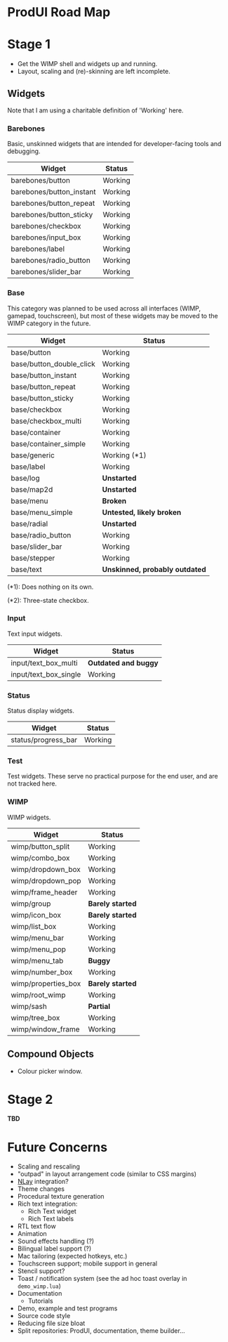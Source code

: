 # ProdUI Road Map

# Stage 1

* Get the WIMP shell and widgets up and running.
* Layout, scaling and (re)-skinning are left incomplete.

## Widgets

Note that I am using a charitable definition of 'Working' here.

### Barebones

Basic, unskinned widgets that are intended for developer-facing tools and debugging.

| Widget | Status |
| - | - |
| barebones/button | Working |
| barebones/button_instant | Working |
| barebones/button_repeat | Working |
| barebones/button_sticky | Working |
| barebones/checkbox | Working |
| barebones/input_box | Working |
| barebones/label | Working |
| barebones/radio_button | Working |
| barebones/slider_bar | Working |


### Base

This category was planned to be used across all interfaces (WIMP, gamepad, touchscreen), but most of these widgets may be moved to the WIMP category in the future.

| Widget | Status |
| - | - |
| base/button | Working |
| base/button_double_click | Working |
| base/button_instant | Working |
| base/button_repeat | Working |
| base/button_sticky | Working |
| base/checkbox | Working |
| base/checkbox_multi | Working |
| base/container | Working |
| base/container_simple | Working |
| base/generic | Working (*1)|
| base/label | Working |
| base/log | **Unstarted** |
| base/map2d | **Unstarted** |
| base/menu | **Broken** |
| base/menu_simple | **Untested, likely broken** |
| base/radial | **Unstarted** |
| base/radio_button | Working |
| base/slider_bar | Working |
| base/stepper | Working |
| base/text | **Unskinned, probably outdated** |

(*1): Does nothing on its own.

(*2): Three-state checkbox.


### Input

Text input widgets.

| Widget | Status |
| - | - |
| input/text_box_multi | **Outdated and buggy** |
| input/text_box_single | Working |


### Status

Status display widgets.

| Widget | Status |
| - | - |
| status/progress_bar | Working |


### Test

Test widgets. These serve no practical purpose for the end user, and are not tracked here.


### WIMP

WIMP widgets.

| Widget | Status |
| - | - |
| wimp/button_split | Working |
| wimp/combo_box | Working |
| wimp/dropdown_box | Working |
| wimp/dropdown_pop | Working |
| wimp/frame_header | Working |
| wimp/group | **Barely started** |
| wimp/icon_box | **Barely started** |
| wimp/list_box | Working |
| wimp/menu_bar | Working |
| wimp/menu_pop | Working |
| wimp/menu_tab | **Buggy** |
| wimp/number_box | Working |
| wimp/properties_box | **Barely started** |
| wimp/root_wimp | Working |
| wimp/sash | **Partial** |
| wimp/tree_box | Working |
| wimp/window_frame | Working |


## Compound Objects

* Colour picker window.


# Stage 2

**TBD**


# Future Concerns

* Scaling and rescaling
* "outpad" in layout arrangement code (similar to CSS margins)
* [NLay](https://github.com/MikuAuahDark/NPad93) integration?
* Theme changes
* Procedural texture generation
* Rich text integration:
	* Rich Text widget
	* Rich Text labels
* RTL text flow
* Animation
* Sound effects handling (?)
* Bilingual label support (?)
* Mac tailoring (expected hotkeys, etc.)
* Touchscreen support; mobile support in general
* Stencil support?
* Toast / notification system (see the ad hoc toast overlay in `demo_wimp.lua`)
* Documentation
  * Tutorials
* Demo, example and test programs
* Source code style
* Reducing file size bloat
* Split repositories: ProdUI, documentation, theme builder...
